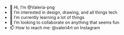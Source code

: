 - 👋 Hi, I’m @Valeria-png
- 👀 I’m interested in design, drawing, and all things tech
- 🌱 I’m currently learning a lot of things
- 💞️ I’m looking to collaborate on anything that seems fun
- 📫 How to reach me: @valeri4rt on Instagram


